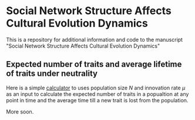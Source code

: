 # Social Network Structure Affects Cultural Evolution Dynamics

This is a repository for additional information and code to the manuscript "Social Network Structure Affects Cultural Evolution Dynamics"

## Expected number of traits and average lifetime of traits under neutrality

Here is a simple [calculator](https://smolla.shinyapps.io/Expected_K_and_T/) to uses population size $N$ and innovation rate $\mu$ as an input to calculate the expected number of traits in a popualtion at any point in time and the average time till a new trait is lost from the population. 

More soon.
